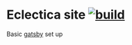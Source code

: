 # Eclectica site [![build](https://travis-ci.org/markelog/ec-site.svg)](https://travis-ci.org/markelog/ec-site)

Basic [gatsby](https://github.com/gatsbyjs/gatsby) set up
